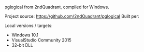 pglogical from 2ndQuadrant, compiled for Windows.

Project source: https://github.com/2ndQuadrant/pglogical
Built per:

Local versions / targets:
* Windows 10.1
* VisualStudio Community 2015
* 32-bit DLL
